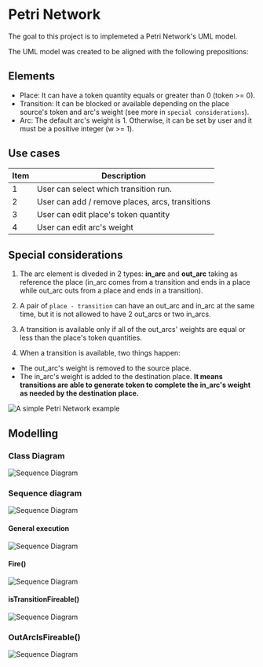 # Petri Network

The goal to this project is to implemeted a Petri Network's UML model.

The UML model was created to be aligned with the following prepositions:

## Elements

- Place: It can have a token quantity equals or greater than 0 (token >= 0). 
- Transition: It can be blocked or available depending on the place source's token and arc's weight (see more in ```special considerations```).  
- Arc: The default arc's weight is 1. Otherwise, it can be set by user and it must be a positive integer (w >= 1).

## Use cases
| Item | Description| 
|-----|-------------|
| 1   | User can select which transition run. |
| 2   | User can add / remove places, arcs, transitions |
| 3   | User can edit place's token quantity |
| 4   | User can edit arc's weight |

## Special considerations

1. The arc element is diveded in 2 types: **in_arc** and **out_arc** taking as reference the place (in_arc comes from a transition and ends in a place while out_arc outs from a place and ends in a transition).

2. A pair of ```place - transition``` can have an out_arc and in_arc at the same time, but it is not allowed to have 2 out_arcs or two in_arcs.

3. A transition is available only if all of the out_arcs' weights are equal or less than the place's token quantities.

4. When a transition is available, two things happen:

- The out_arc's weight is removed to the source place.
- The in_arc's weight is added to the destination place. **It means transitions are able to generate token to complete the in_arc's weight as needed by the destination place.**

![A simple Petri Network example](Docs/petri.gif)

## Modelling

### Class Diagram
![Sequence Diagram](Docs/Modelling/DiagramClass1.png)


### Sequence diagram
![Sequence Diagram](Docs/Modelling/Example.png)

#### General execution
![Sequence Diagram](Docs/Modelling/FinalSequenceDiagramGeneral.png)

#### Fire()
![Sequence Diagram](Docs/Modelling/SequenceDiagramFire1.png)

#### isTransitionFireable()
![Sequence Diagram](Docs/Modelling/isTransitionFireable.png)

### OutArcIsFireable()
![Sequence Diagram](Docs/Modelling/OutArcIsFireableSequenceDiagram.png)



